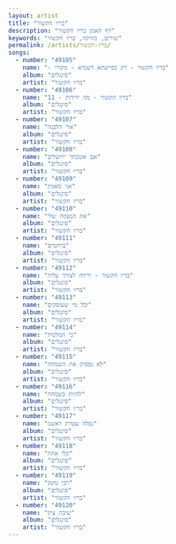 ```yaml
---
layout: artist
title: "בריו חקשור"
description: "דף האמן בריו חקשור"
keywords: "שירים, מוזיקה, בריו חקשור"
permalink: /artists/בריו-חקשור/
songs:
  - number: "49105"
    name: "- בריו חקשור - רק בסייעתא דשמיא - מקורי"
    album: "סינגלים"
    artist: "בריו חקשור"
  - number: "49106"
    name: "11 - בריו חקשור - מה ידידות"
    album: "סינגלים"
    artist: "בריו חקשור"
  - number: "49107"
    name: "אור הלבנה"
    album: "סינגלים"
    artist: "בריו חקשור"
  - number: "49108"
    name: "אם אשכחך ירושלים"
    album: "סינגלים"
    artist: "בריו חקשור"
  - number: "49109"
    name: "אני מאמין"
    album: "סינגלים"
    artist: "בריו חקשור"
  - number: "49110"
    name: "את הנשמה שלי"
    album: "סינגלים"
    artist: "בריו חקשור"
  - number: "49111"
    name: "ברחמים"
    album: "סינגלים"
    artist: "בריו חקשור"
  - number: "49112"
    name: "בריו חקשור - ירידה לצורך עליה"
    album: "סינגלים"
    artist: "בריו חקשור"
  - number: "49113"
    name: "וכל מי שעוסקים"
    album: "סינגלים"
    artist: "בריו חקשור"
  - number: "49114"
    name: "כי המלכות"
    album: "סינגלים"
    artist: "בריו חקשור"
  - number: "49115"
    name: "לא נפסיק את השמחה"
    album: "סינגלים"
    artist: "בריו חקשור"
  - number: "49116"
    name: "להיות בשמחה"
    album: "סינגלים"
    artist: "בריו חקשור"
  - number: "49117"
    name: "נפלה עטרת ראשנו"
    album: "סינגלים"
    artist: "בריו חקשור"
  - number: "49118"
    name: "קלי אתה"
    album: "סינגלים"
    artist: "בריו חקשור"
  - number: "49119"
    name: "רבי נחמן"
    album: "סינגלים"
    artist: "בריו חקשור"
  - number: "49120"
    name: "שיבת ציון"
    album: "סינגלים"
    artist: "בריו חקשור"
---
```

